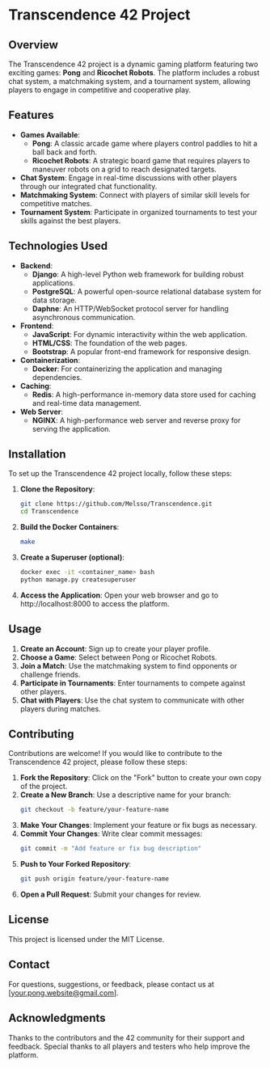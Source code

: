# Transcendence 42 Project

## Overview

The Transcendence 42 project is a dynamic gaming platform featuring two exciting games: **Pong** and **Ricochet Robots**. The platform includes a robust chat system, a matchmaking system, and a tournament system, allowing players to engage in competitive and cooperative play.

## Features

- **Games Available**:
  - **Pong**: A classic arcade game where players control paddles to hit a ball back and forth.
  - **Ricochet Robots**: A strategic board game that requires players to maneuver robots on a grid to reach designated targets.
- **Chat System**: Engage in real-time discussions with other players through our integrated chat functionality.
- **Matchmaking System**: Connect with players of similar skill levels for competitive matches.
- **Tournament System**: Participate in organized tournaments to test your skills against the best players.

## Technologies Used

- **Backend**:
  - **Django**: A high-level Python web framework for building robust applications.
  - **PostgreSQL**: A powerful open-source relational database system for data storage.
  - **Daphne**: An HTTP/WebSocket protocol server for handling asynchronous communication.
- **Frontend**:
  - **JavaScript**: For dynamic interactivity within the web application.
  - **HTML/CSS**: The foundation of the web pages.
  - **Bootstrap**: A popular front-end framework for responsive design.
- **Containerization**:
  - **Docker**: For containerizing the application and managing dependencies.
- **Caching**:
  - **Redis**: A high-performance in-memory data store used for caching and real-time data management.
- **Web Server**:
  - **NGINX**: A high-performance web server and reverse proxy for serving the application.

## Installation

To set up the Transcendence 42 project locally, follow these steps:

1. **Clone the Repository**:
   ```bash
   git clone https://github.com/Melsso/Transcendence.git
   cd Transcendence
   ```
2. **Build the Docker Containers**:

	```bash
	make
	```
3. **Create a Superuser (optional)**:
	```bash
	docker exec -it <container_name> bash
	python manage.py createsuperuser
	```
4. **Access the Application**:
Open your web browser and go to http://localhost:8000 to access the platform.

## Usage

1. **Create an Account**: Sign up to create your player profile.
2. **Choose a Game**: Select between Pong or Ricochet Robots.
3. **Join a Match**: Use the matchmaking system to find opponents or challenge friends.
4. **Participate in Tournaments**: Enter tournaments to compete against other players.
5. **Chat with Players**: Use the chat system to communicate with other players during matches.

## Contributing

Contributions are welcome! If you would like to contribute to the Transcendence 42 project, please follow these steps:

1. **Fork the Repository**: Click on the "Fork" button to create your own copy of the project.
2. **Create a New Branch**: Use a descriptive name for your branch:
	```bash
	git checkout -b feature/your-feature-name
	```
3. **Make Your Changes**: Implement your feature or fix bugs as necessary.
4. **Commit Your Changes**: Write clear commit messages:
	```bash
	git commit -m "Add feature or fix bug description"
	```
5. **Push to Your Forked Repository**:
	```bash
	git push origin feature/your-feature-name
	```
6. **Open a Pull Request**: Submit your changes for review.

## License
This project is licensed under the MIT License.

## Contact
For questions, suggestions, or feedback, please contact us at [your.pong.website@gmail.com].

## Acknowledgments
Thanks to the contributors and the 42 community for their support and feedback.
Special thanks to all players and testers who help improve the platform.
